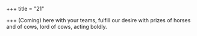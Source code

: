 +++
title = "21"

+++
(Coming) here with your teams, fulfill our desire with prizes of horses and of cows, lord of cows, acting boldly.  